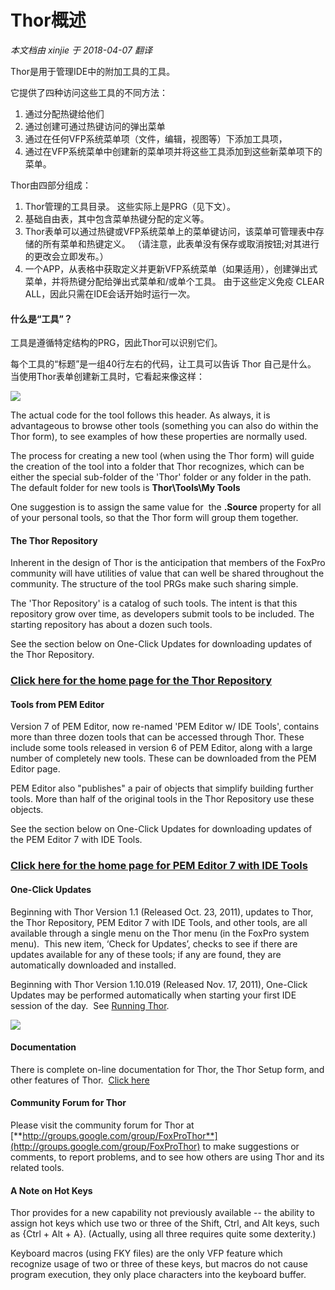 ﻿Thor概述
===
_本文档由 xinjie 于 2018-04-07 翻译_

Thor是用于管理IDE中的附加工具的工具。

它提供了四种访问这些工具的不同方法：

1.  通过分配热键给他们
2.  通过创建可通过热键访问的弹出菜单
3.  通过在任何VFP系统菜单项（文件，编辑，视图等）下添加工具项，
4.  通过在VFP系统菜单中创建新的菜单项并将这些工具添加到这些新菜单项下的菜单。

Thor由四部分组成：

1.  Thor管理的工具目录。 这些实际上是PRG（见下文）。
2.  基础自由表，其中包含菜单热键分配的定义等。
3.  Thor表单可以通过热键或VFP系统菜单上的菜单键访问，该菜单可管理表中存储的所有菜单和热键定义。 （请注意，此表单没有保存或取消按钮;对其进行的更改会立即发布。）
4.  一个APP，从表格中获取定义并更新VFP系统菜单（如果适用），创建弹出式菜单，并将热键分配给弹出式菜单和/或单个工具。 由于这些定义免疫 CLEAR ALL，因此只需在IDE会话开始时运行一次。

#### **什么是“工具”？**

工具是遵循特定结构的PRG，因此Thor可以识别它们。

每个工具的“标题”是一组40行左右的代码，让工具可以告诉 Thor 自己是什么。 当使用Thor表单创建新工具时，它看起来像这样：

![](Images/Thor_Overview_SampleToolHeader.png)

The actual code for the tool follows this header. As always, it is advantageous to browse other tools (something you can also do within the Thor form), to see examples of how these properties are normally used.  

The process for creating a new tool (when using the Thor form) will guide the creation of the tool into a folder that Thor recognizes, which can be either the special sub-folder of the 'Thor' folder or any folder in the path. The default folder for new tools is **Thor\Tools\My Tools**  

One suggestion is to assign the same value for  the **.Source** property for all of your personal tools, so that the Thor form will group them together.

#### **The Thor Repository**

Inherent in the design of Thor is the anticipation that members of the FoxPro community will have utilities of value that can well be shared throughout the community. The structure of the tool PRGs make such sharing simple.  

The 'Thor Repository' is a catalog of such tools. The intent is that this repository grow over time, as developers submit tools to be included. The starting repository has about a dozen such tools.  

See the section below on One-Click Updates for downloading updates of the Thor Repository.  

### [Click here for the home page for the Thor Repository](Thor_repository.md)

#### **Tools from PEM Editor**

Version 7 of PEM Editor, now re-named 'PEM Editor w/ IDE Tools', contains more than three dozen tools that can be accessed through Thor. These include some tools released in version 6 of PEM Editor, along with a large number of completely new tools. These can be downloaded from the PEM Editor page.  

PEM Editor also "publishes" a pair of objects that simplify building further tools. More than half of the original tools in the Thor Repository use these objects.  

See the section below on One-Click Updates for downloading updates of the PEM Editor 7 with IDE Tools.

### [Click here for the home page for PEM Editor 7 with IDE Tools](https://github.com/VFPX/PEMEditor) 


#### **One-Click Updates**   
Beginning with Thor Version 1.1 (Released Oct. 23, 2011), updates to Thor, the Thor Repository, PEM Editor 7 with IDE Tools, and other tools, are all available through a single menu on the Thor menu (in the FoxPro system menu).  This new item, ‘Check for Updates’, checks to see if there are updates available for any of these tools; if any are found, they are automatically downloaded and installed.

Beginning with Thor Version 1.10.019 (Released Nov. 17, 2011), One-Click Updates may be performed automatically when starting your first IDE session of the day.  See [Running Thor](Thor_running.md).

![](Images/Thor_Overview_image_2.png)

#### **Documentation**

There is complete on-line documentation for Thor, the Thor Setup form, and other features of Thor.  [Click here](Thor_help.md)

#### **Community Forum for Thor**

Please visit the community forum for Thor at [**http://groups.google.com/group/FoxProThor**](http://groups.google.com/group/FoxProThor) to make suggestions or comments, to report problems, and to see how others are using Thor and its related tools.

#### **A Note on Hot Keys**

Thor provides for a new capability not previously available -- the ability to assign hot keys which use two or three of the Shift, Ctrl, and Alt keys, such as {Ctrl + Alt + A}. (Actually, using all three requires quite some dexterity.)  

Keyboard macros (using FKY files) are the only VFP feature which recognize usage of two or three of these keys, but macros do not cause program execution, they only place characters into the keyboard buffer.
